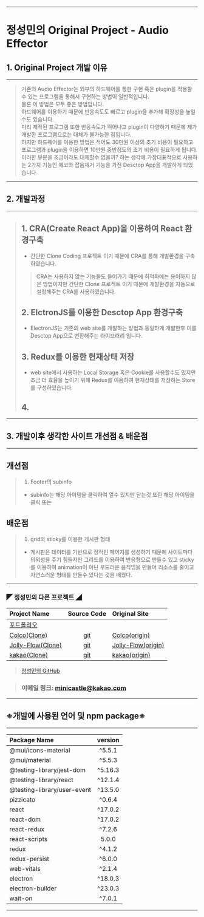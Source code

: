 - - -
# 정성민의 Original Project - Audio Effector
## 1. Original Project 개발 이유
---
> 기존의 Audio Effector는 외부의 하드웨어를 통한 구현 혹은 plugin을 적용할 수 있는 프로그램을 통해서 구현하는 방법이 일반적입니다. <br>
물론 이 방법은 모두 좋은 방법입니다. <br>
하드웨어를 이용하기 때문에 반응속도도 빠르고 plugin을 추가해 확장성을 높일수도 있습니다. <br> 미리 제작된 프로그램 또한 반응속도가 뛰어나고 plugin이 다양하기 때문에 제가 개발한 프로그램으로는 대체가 불가능한 점입니다. <br>
하지만 하드웨어를 이용한 방법은 적어도 30만원 이상의 초기 비용이 필요하고 프로그램과 plugin을 이용하면 10만원 중반정도의 초기 비용이 필요하게 됩니다.<br>
이러한 부분을 조금이라도 대체할수 없을까? 하는 생각에 가장대표적으로 사용하는 2가지 기능인 에코와 잡음제거 기능을 가진 Desctop App을 개발하게 되었습니다.

---
## 2. 개발과정
---
>## 1. CRA(Create React App)을 이용하여 React 환경구축
> -  간단한 Clone Coding 프로젝트 이기 때문에 CRA를 통해 개발환경을 구축하였습니다.
>> CRA는 사용하지 않는 기능들도 들어가기 때문에 최적화에는 용이하지 않은 방법이지만 간단한 Clone 프로젝트 이기 때문에 개발환경을 자동으로 설정해주는 CRA를 사용하였습니다.
>## 2. ElctronJS를 이용한 Desctop App 환경구축
> - ElectronJS는 기존의 web site를 개발하는 방법과 동일하게 개발한후 이를 Desctop App으로 변환해주는 라이브러리 입니다. 
>## 3. Redux를 이용한 현재상태 저장
> - web site에서 사용하는 Local Storage 혹은 Cookie를 사용할수도 있지만 조금 더 효율을 높이기 위해 Redux를 이용하여 현재상태를 저장하는 Store를 구성하였습니다.
>## 4. 
---
## 3. 개발이후 생각한 사이트 개선점 & 배운점
---
## 개선점
> 1. Footer의 subinfo
> - subinfo는 해당 아이템을 클릭하여 열수 있지만 닫는것 또한 해당 아이템을 클릭 또는 
## 배운점
> 1. grid와 sticky를 이용한 게시판 형태
> - 게시판은 데이터를 기반으로 정적인 페이지를 생성하기 때문에 사이트마다 의외성을 주기 힘들지만 그리드를 이용하여 반응형으로 만들수 있고 sticky를 이용하여 animation이 아닌 부드러운 움직임을 만들어 리소스를 줄이고 자연스러운 형태를 만들수 있다는 것을 배웠다.


---
### ◤ 정성민의 다른 프로젝트 ◢
| Project Name              | Source Code           | Original Site             |
| :--                       | :--:                  | :--                       |
|[포트폴리오](https://minicastle.github.io/portpolio/)|||
|[Colco(Clone)](https://minicastle.github.io/Clone-Colco/)|[git](https://github.com/minicastle/Clone-Colco)|[Colco(origin)](https://colco.app/)|
|[Jolly-Flow(Clone)](https://minicastle.github.io/Clone-JollyFlow/)|[git](https://github.com/minicastle/Clone-JollyFlow)|[Jolly-Flow(origin)](https://jollyflow.webflow.io/)|
|[kakao(Clone)](https://minicastle.github.io/Clone-Kakao/)|[git](https://github.com/minicastle/Clone-kakao)|[kakao(origin)](https://www.kakaocorp.com/page/)|

> [정성민의 GitHub](https://github.com/minicastle)

> ### 이메일 링크: <minicastle@kakao.com>
---
## ※개발에 사용된 언어 및 npm package※
---
|Package Name                 	| version  	    |
| :--                         	| :--:     		|
|@mui/icons-material	        |^5.5.1		    |
|@mui/material		            |^5.5.3		    |
|@testing-library/jest-dom	    |^5.16.3		|
|@testing-library/react	        |^12.1.4		|
|@testing-library/user-event	|^13.5.0		|
|pizzicato			            |^0.6.4		    |
|react			                |^17.0.2		|
|react-dom		                |^17.0.2		|
|react-redux		            |^7.2.6		    |
|react-scripts		            |5.0.0		    |
|redux			                |^4.1.2		    |
|redux-persist		            |^6.0.0		    |
|web-vitals		                |^2.1.4		    |
|electron			            |^18.0.3		|
|electron-builder		        |^23.0.3		|
|wait-on			            |^7.0.1		    |
---